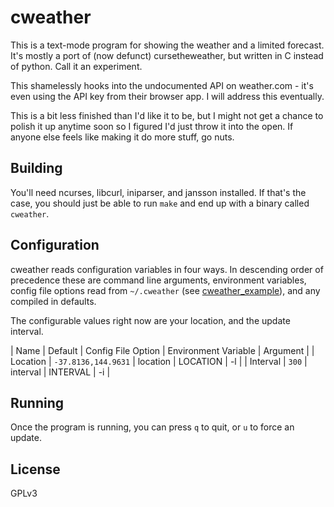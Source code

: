 # cweather

This is a text-mode program for showing the weather and a limited forecast.
It's mostly a port of (now defunct) cursetheweather, but written in C instead
of python. Call it an experiment.

This shamelessly hooks into the undocumented API on weather.com - it's even
using the API key from their browser app. I will address this eventually.

This is a bit less finished than I'd like it to be, but I might not get a
chance to polish it up anytime soon so I figured I'd just throw it into the
open. If anyone else feels like making it do more stuff, go nuts.

## Building

You'll need ncurses, libcurl, iniparser, and jansson installed. If that's the
case, you should just be able to run `make` and end up with a binary called
`cweather`.

## Configuration

cweather reads configuration variables in four ways. In descending order of
precedence these are command line arguments, environment variables, config
file options read from `~/.cweather` (see
[cweather_example](./cweather_example)), and any compiled in defaults.

The configurable values right now are your location, and the update interval.

| Name | Default | Config File Option | Environment Variable | Argument |
| Location | `-37.8136,144.9631` | location | LOCATION | -l |
| Interval | `300` | interval | INTERVAL | -i |

## Running

Once the program is running, you can press `q` to quit, or `u` to force an
update.

## License

GPLv3
